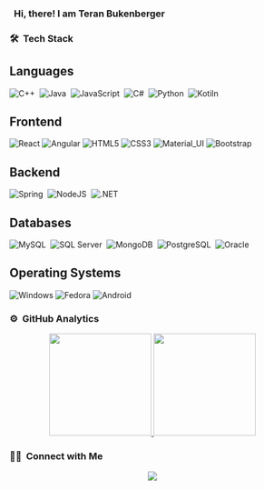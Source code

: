 ### &nbsp; Hi, there! I am Teran Bukenberger

<!-- 💡 &nbsp;New Grad - Actively Looking for an opportunity as a software developer.\ -->
<!-- ✉️ &nbsp;You can shoot me an email at teranbukenberger@gmail.com! I'll try to respond as soon as I can. -->
<!-- 📄 &nbsp;Please have a look at my [Online Résumé](http://www.youngminchung.com) for more details about me. I'm open to feedback and suggestions! -->

### 🛠 &nbsp;Tech Stack

## Languages
![C++](https://img.shields.io/badge/C++-blue.svg?style=for-the-badge&logo=c%2B%2B)&nbsp;
![Java](https://img.shields.io/badge/java-%23ED8B00.svg?&style=for-the-badge&logo=java&logoColor=white)&nbsp;
![JavaScript](https://img.shields.io/badge/javascript-%23ED8B00.svg?&style=for-the-badge&logo=javascript&logoColor=white)&nbsp;
![C#](https://img.shields.io/badge/c%23%20-%23239120.svg?&style=for-the-badge&logo=c-sharp&logoColor=white)&nbsp;
![Python](https://img.shields.io/badge/python%20-%2314354C.svg?&style=for-the-badge&logo=python&logoColor=white)&nbsp;
![Kotiln](https://img.shields.io/badge/kotlin-%230095D5.svg?&style=for-the-badge&logo=kotlin&logoColor=white)&nbsp;

## Frontend
![React](https://img.shields.io/badge/react%20-%2320232a.svg?&style=for-the-badge&logo=react&logoColor=%2361DAFB)
![Angular](https://img.shields.io/badge/angular%20-%2320232a.svg?&style=for-the-badge&logo=angular&logoColor=%2361DAFB)
![HTML5](https://img.shields.io/badge/html5%20-%23E34F26.svg?&style=for-the-badge&logo=html5&logoColor=white)
![CSS3](https://img.shields.io/badge/css3%20-%231572B6.svg?&style=for-the-badge&logo=css3&logoColor=white)
![Material_UI](https://img.shields.io/badge/material%20ui%20-%230081CB.svg?&style=for-the-badge&logo=material-ui&logoColor=white)
![Bootstrap](https://img.shields.io/badge/bootstrap%20-%23563D7C.svg?&style=for-the-badge&logo=bootstrap&logoColor=white)

## Backend
![Spring](https://img.shields.io/badge/spring%20-%2343853D.svg?&style=for-the-badge&logo=spring&logoColor=white)&nbsp;
![NodeJS](https://img.shields.io/badge/node.js%20-%2343853D.svg?&style=for-the-badge&logo=node.js&logoColor=white)&nbsp;
![.NET](https://img.shields.io/badge/.net%20-%2343853D.svg?&style=for-the-badge&logo=.net&logoColor=white)&nbsp;

## Databases
![MySQL](https://img.shields.io/badge/mysql-%2300f.svg?&style=for-the-badge&logo=mysql)&nbsp;
![SQL Server](https://img.shields.io/badge/sql-server-%2300f.svg?&style=for-the-badge&logo=sql-server)&nbsp;
![MongoDB](https://img.shields.io/badge/mongodb-%2300f.svg?&style=for-the-badge&logo=mongodb)&nbsp;
![PostgreSQL](https://img.shields.io/badge/postgresql-%2300f.svg?&style=for-the-badge&logo=postgresql)&nbsp;
![Oracle](https://img.shields.io/badge/Oracle-%2300f.svg?&style=for-the-badge&logo=Oracle)&nbsp;

## Operating Systems
![Windows](https://img.shields.io/badge/-windows-black?style=for-the-badge&logo=windows)
![Fedora](https://img.shields.io/badge/-Fedora-black?style=for-the-badge&logo=fedora)
![Android](https://img.shields.io/badge/-android-black?style=for-the-badge&logo=android)

### ⚙️ &nbsp;GitHub Analytics
<p align="center">
<a href="https://github.com/Bukenberger">
  <img height="180em" src="https://github-readme-stats-eight-theta.vercel.app/api?username=Bukenberger&show_icons=true&theme=algolia&include_all_commits=true&count_private=true"/>
  <img height="180em" src="https://github-readme-stats-eight-theta.vercel.app/api/top-langs/?username=Bukenberger&layout=compact&langs_count=8&theme=algolia"/>
</a>
</p>

### 🤝🏻 &nbsp;Connect with Me

<p align="center">
<a href="https://www.linkedin.com/in/teran-bukenberger//"><img src="https://img.shields.io/badge/-Teran Bukenberger-0077B5?style=for-the-badge&logo=Linkedin&logoColor=white"/></a>
</p>
